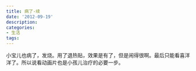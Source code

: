 ```yaml
---
title: 病了-续
date: '2012-09-19'
description:
categories:
- 生活
tags:
---
```


小宝儿也病了，发烧。用了退热贴，效果是有了，但是闹得很啊。最后只能看喜洋洋了。所以说看动画片也是小孩儿治疗的必要一步。
